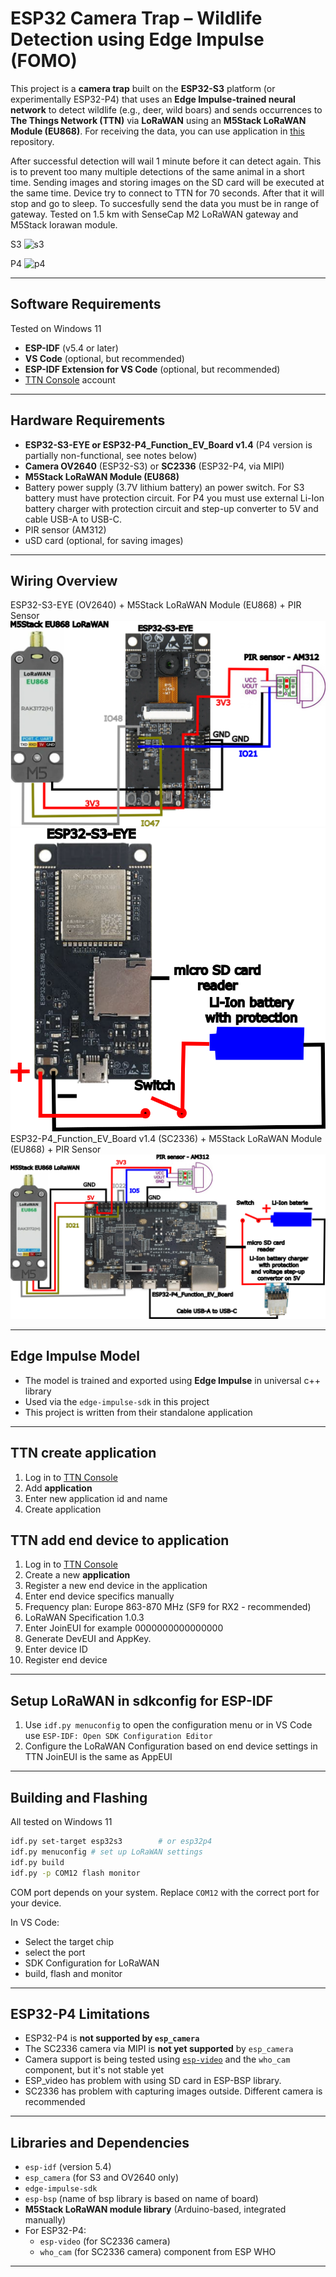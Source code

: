 # ESP32 Camera Trap – Wildlife Detection using Edge Impulse (FOMO)

This project is a **camera trap** built on the **ESP32-S3** platform (or experimentally ESP32-P4) that uses an **Edge Impulse-trained neural network** to detect wildlife (e.g., deer, wild boars) and sends occurrences to **The Things Network (TTN)** via **LoRaWAN** using an **M5Stack LoRaWAN Module (EU868)**. For receiving the data, you can use application in [this](https://github.com/vondryas/Wild-animal-detector-data-receiver) repository.

After successful detection will wail 1 minute before it can detect again. This is to prevent too many multiple detections of the same animal in a short time. Sending images and storing images on the SD card will be executed at the same time. Device try to connect to TTN for 70 seconds. After that it will stop and go to sleep. To succesfully send the data you must be in range of gateway. Tested on 1.5 km with SenseCap M2 LoRaWAN gateway and M5Stack lorawan module.

S3
![s3](images/s3.png)

P4
![p4](images/p4.png)

---

## Software Requirements
Tested on Windows 11

- **ESP-IDF** (v5.4 or later)
- **VS Code** (optional, but recommended)
- **ESP-IDF Extension for VS Code** (optional, but recommended)
- [TTN Console](https://console.thethingsnetwork.org/) account

---

## Hardware Requirements

- **ESP32-S3-EYE or ESP32-P4_Function_EV_Board v1.4** (P4 version is partially non-functional, see notes below)
- **Camera OV2640** (ESP32-S3) or **SC2336** (ESP32-P4, via MIPI)
- **M5Stack LoRaWAN Module (EU868)**
- Battery power supply (3.7V lithium battery) an power switch. For S3 battery must have protection circuit. For P4 you must use external Li-Ion battery charger with protection circuit and step-up converter to 5V and cable USB-A to USB-C.
- PIR sensor (AM312)
- uSD card (optional, for saving images)


---

## Wiring Overview

ESP32-S3-EYE (OV2640) + M5Stack LoRaWAN Module (EU868) + PIR Sensor
![wiring s3](./images/esp-s3_diagram_front.png)
![wiring s3](./images/esp-s3_diagram_back.png)
ESP32-P4_Function_EV_Board v1.4 (SC2336) + M5Stack LoRaWAN Module (EU868) + PIR Sensor
![wiring p4](./images/esp32-p4_diagram.png)

---

## Edge Impulse Model

- The model is trained and exported using **Edge Impulse** in universal c++ library
- Used via the `edge-impulse-sdk` in this project
- This project is written from their standalone application

---

## TTN create application
1. Log in to [TTN Console](https://console.thethingsnetwork.org/)
2. Add **application**
3. Enter new application id and name
4. Create application


## TTN add end device to application

1. Log in to [TTN Console](https://console.thethingsnetwork.org/)
2. Create a new **application**
3. Register a new end device in the application 
4. Enter end device specifics manually
5. Frequency plan: Europe 863-870 MHz (SF9 for RX2 - recommended)
6. LoRaWAN Specification 1.0.3
7. Enter JoinEUI for example 0000000000000000
8. Generate DevEUI and AppKey.
9. Enter device ID
10. Register end device 

---

## Setup LoRaWAN in sdkconfig for ESP-IDF
1. Use `idf.py menuconfig` to open the configuration menu or in VS Code use `ESP-IDF: Open SDK Configuration Editor`
2. Configure the LoRaWAN Configuration based on end device settings in TTN JoinEUI is the same as AppEUI

---

## Building and Flashing

All tested on Windows 11

```bash
idf.py set-target esp32s3        # or esp32p4
idf.py menuconfig # set up LoRaWAN settings
idf.py build
idf.py -p COM12 flash monitor
```

COM port depends on your system. Replace `COM12` with the correct port for your device.

In VS Code:
- Select the target chip
- select the port
- SDK Configuration for LoRaWAN
- build, flash and monitor

---

## ESP32-P4 Limitations

- ESP32-P4 is **not supported by `esp_camera`**
- The SC2336 camera via MIPI is **not yet supported** by `esp_camera` 
- Camera support is being tested using [`esp-video`](https://github.com/espressif/esp-video) and the `who_cam` component, but it's not stable yet
- ESP_video has problem with using SD card in ESP-BSP library.
- SC2336 has problem with capturing images outside. Different camera is recommended

---

## Libraries and Dependencies

- `esp-idf` (version 5.4)
- `esp_camera` (for S3 and OV2640 only)
- `edge-impulse-sdk`
- `esp-bsp` (name of bsp library is based on name of board)
- **M5Stack LoRaWAN module library** (Arduino-based, integrated manually)
- For ESP32-P4:
  - `esp-video` (for SC2336 camera)
  - `who_cam` (for SC2336 camera) component from ESP WHO

---
